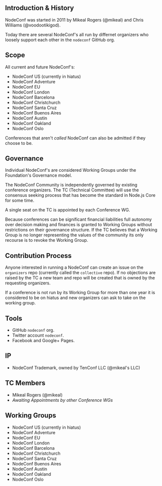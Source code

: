 ## Introduction & History

NodeConf was started in 2011 by Mikeal Rogers (@mikeal) and Chris Williams (@voodootikigod).

Today there are several NodeConf's all run by differnet organizers who loosely support each other in the `nodeconf` GitHub org.

## Scope

All current and future NodeConf's:

* NodeConf US (currently in hiatus)
* NodeConf Adventure
* NodeConf EU
* NodeConf London
* NodeConf Barcelona
* NodeConf Christchurch
* NodeConf Santa Cruz
* NodeConf Buenos Aires
* NodeConf Austin
* NodeConf Oakland
* NodeConf Oslo

Conferences that aren't *called* NodeConf can also be admitted if they choose to be.

## Governance

Individual NodeConf's are considered Working Groups under the Foundation's Governance model.

The NodeConf Community is independently governed by existing conference organizers. The TC (Technical Committee) will use the
consensus seeking process that has become the standard in Node.js Core for some time.

A single seat on the TC is appointed by each Conference WG.

Because conferences can be significant financial liabilities full autonomy over decision making and finances is granted to
Working Groups without restrictions on their governance structure. If the TC believes that a Working Group is no longer representing
the values of the community its only recourse is to revoke the Working Group.

## Contribution Process

Anyone interested in running a NodeConf can create an issue on the `organizers` repo (currently called the `collective` repo).
If no objections are raised by the TC a new team and repo will be created that is owned by the requesting organizers.

If a conference is not run by its Working Group for more than one year it is considered to be on hiatus and new organizers can ask to
take on the working group.

## Tools

* GitHub `nodeconf` org.
* Twitter account `nodeconf`.
* Facebook and Google+ Pages.

## IP

* NodeConf Trademark, owned by TenConf LLC (@mikeal's LLC)

## TC Members

* Mikeal Rogers (@mikeal)
* *Awaiting Appointments by other Conference WGs*

## Working Groups

* NodeConf US (currently in hiatus)
* NodeConf Adventure
* NodeConf EU
* NodeConf London
* NodeConf Barcelona
* NodeConf Christchurch
* NodeConf Santa Cruz
* NodeConf Buenos Aires
* NodeConf Austin
* NodeConf Oakland
* NodeConf Oslo

